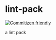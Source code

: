 # lint-pack

[![Commitizen friendly](https://img.shields.io/badge/commitizen-friendly-brightgreen.svg)](http://commitizen.github.io/cz-cli/)

a lint pack
